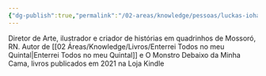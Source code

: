 ```yaml
---
{"dg-publish":true,"permalink":"/02-areas/knowledge/pessoas/luckas-iohanathan/","tags":["autores"]}
---
```



Diretor de Arte, ilustrador e criador de histórias em quadrinhos de Mossoró, RN.
Autor de [[02 Áreas/Knowledge/Livros/Enterrei Todos no meu Quintal\|Enterrei Todos no meu Quintal]] e O Monstro Debaixo da Minha Cama, livros publicados em 2021 na Loja Kindle